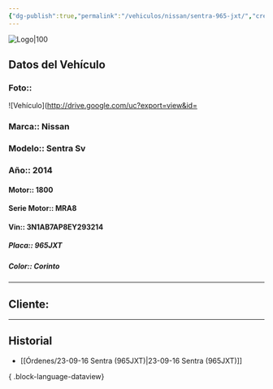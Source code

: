 ```yaml
---
{"dg-publish":true,"permalink":"/vehiculos/nissan/sentra-965-jxt/","created":"","updated":""}
---
```


![Logo|100](http://drive.google.com/uc?export=view&id=137fl3TIZ0-PU8b-Pt0bsjclwHub_u78G)

## Datos del Vehículo 
### Foto:: 
![Vehículo](http://drive.google.com/uc?export=view&id=

### Marca:: Nissan
### Modelo:: Sentra Sv
### Año:: 2014
#### Motor:: 1800
#### Serie Motor:: MRA8
#### Vin:: 3N1AB7AP8EY293214
##### Placa:: 965JXT
##### Color:: Corinto
---

## Cliente:



---

## Historial

- [[Órdenes/23-09-16 Sentra (965JXT)\|23-09-16 Sentra (965JXT)]]

{ .block-language-dataview} 